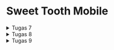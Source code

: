 # Sweet Tooth Mobile

<details>
  <summary>Tugas 7</summary>

# TUGAS 7
## 1. **Jelaskan apa yang dimaksud dengan *stateless widget* dan *stateful widget*, dan jelaskan perbedaan dari keduanya.**  
Jawaban:  
*Stateless widget* adalah jenis widget yang tampilannya tidak berubah selama aplikasi berjalan karena tidak mempunyai state yang berubah-ubah. Sedangkan *stateful widget* mempunyai state internal yang bisa berubah, memungkinkan widget untuk memperbarui tampilan jika terjadi perubahan pada data. Perbedaan utama antara keduanya adalah bahwa *stateful widget* dapat menyesuaikan dan memperbarui UI berdasarkan perubahan data, sedangkan *stateless widget* tidak memiliki kemampuan tersebut.

## 2. **Sebutkan widget apa saja yang kamu gunakan pada proyek ini dan jelaskan fungsinya.**  
Jawaban:  
Dalam kode saya, saya menggunakan beberapa widget:  
- Scaffold: Menyediakan struktur dasar aplikasi dengan AppBar dan body.
- AppBar: Menampilkan bar di bagian atas aplikasi yang berisi judul.
- Padding: Memberikan jarak di sekitar widget anaknya.
- Column: Menyusun widget secara vertikal.
- Row: Menyusun widget secara horizontal.
- Icon: Menampilkan ikon.
- SnackBar: Menampilkan pesan sementara di bagian bawah layar.
- Card: Menampilkan kotak dengan sudut melengkung dan bayangan, digunakan dalam InfoCard.
- Container: Membungkus widget lain dan memungkinkan pengaturan ukuran, padding, dan dekorasi.
- Text: Menampilkan teks di layar.
- SizedBox: Memberikan jarak vertikal antara widget.
- Center: Menempatkan widget di tengah parent-nya.
- GridView.count: Menampilkan widget dalam bentuk grid dengan jumlah kolom tertentu.
- Material: Menyediakan efek material seperti bayangan dan warna latar belakang.
- InkWell: Menangani interaksi sentuhan pada widget dan memberikan efek ripple.

## 3. **Apa fungsi dari `setState()`? Jelaskan variabel apa saja yang dapat terdampak dengan fungsi tersebut.**  
Jawaban:  
Fungsi `setState()` digunakan di dalam *stateful widget* untuk memberitahu Flutter bahwa state internal widget telah berubah, yang memerlukan pembangunan ulang UI untuk memperbarui tampilan sesuai dengan data terkini. Fungsi ini mempengaruhi semua variabel state yang ditentukan dalam kelas State. Namun, dalam kode yang menggunakan *stateless widget*, fungsi `setState()` tidak relevan karena widget tersebut tidak memiliki state yang bisa berubah.

## 4. **Jelaskan perbedaan antara `const` dengan `final`.**  
Jawaban:  
`const`: Digunakan untuk mendeklarasikan nilai yang konstan yang harus ditetapkan sebelum program dijalankan dan tidak dapat diubah setelahnya. Nilai konstan ini diinisialisasi pada waktu kompilasi dan bersifat *immutable*.  
`final`: Digunakan untuk variabel yang nilainya hanya boleh diatur sekali dan tidak bisa diubah setelah diinisialisasi. Variabel jenis ini bisa mendapatkan nilainya pada saat *runtime*, tidak terbatas pada waktu kompilasi saja.  

## 5. **Jelaskan bagaimana cara kamu mengimplementasikan checklist-checklist di atas.**  
Jawaban:  
1. Menginstall semua yang diperlukan seperti Dart dan Flutter
2. Membuat proyek Flutter baru dengan command `flutter create e_commerce`
3. Merapikan kode dengan memindahkan beberapa potongan kode ke dalam file `menu.dart` yang saya buat.
4. Membuat tiga tombol sederhana dengan ikon dan teks untuk **Lihat Daftar Candy**, **Tambah Candy**, dan **Logout** dengan menggunakan kelas ItemHomepage yang mendefinisikan nama, ikon, dan warna tombol.  
    ```dart
    final List<ItemHomepage> items = [
        ItemHomepage("Lihat Daftar Candy", Icons.list, Colors.blue),
        ItemHomepage("Tambah Candy", Icons.add, Colors.green),
        ItemHomepage("Logout", Icons.logout, Colors.red),
    ];`
5. Mengimplementasikan warna latar belakang yang berbeda untuk setiap tombol melaui properti color pada setiap item dalam list serta menampilkan `Snackbar` saat tombol ditekan.
    ```dart
    return Material(
      color: item.color,  // Gunakan warna dari item
      borderRadius: BorderRadius.circular(12),
      child: InkWell(
        onTap: () {
          ScaffoldMessenger.of(context)
            ..hideCurrentSnackBar()
            ..showSnackBar(
              SnackBar(content: Text("Kamu telah menekan tombol ${item.name}!"))
            );
        },
      )
    )
    ```
</details>

<details>
  <summary>Tugas 8</summary>

# TUGAS 8
## 1. **Apa kegunaan const di Flutter? Jelaskan apa keuntungan ketika menggunakan const pada kode Flutter. Kapan sebaiknya kita menggunakan const, dan kapan sebaiknya tidak digunakan?**  
Jawaban:  
Dalam Flutter, `const` digunakan untuk membuat objek yang tidak bisa diubah dan dijadikan konstanta sejak saat kompilasi, bukan ketika aplikasi sedang berjalan. Ini membantu menghemat memori karena Flutter tidak perlu membuat objek itu lagi setiap kali ada pembaruan tampilan. Menggunakan `const` bisa meningkatkan kinerja karena objek tersebut hanya dibuat satu kali. Biasanya `const` cocok untuk widget yang isi atau bentuknya tetap, seperti teks dan ikon yang tidak berubah, atau elemen yang sering muncul dengan nilai yang sama, seperti warna atau ukuran tepi. Tapi, sebaiknya tidak pakai `const` untuk widget yang isinya berubah-ubah tergantung kondisi atau state.  

## 2. **Jelaskan dan bandingkan penggunaan Column dan Row pada Flutter. Berikan contoh implementasi dari masing-masing layout widget ini!**  
Jawaban:  
- Column: Menyusun widget secara vertikal (dari atas ke bawah). Biasanya digunakan untuk menumpuk elemen dalam satu kolom di layar. Contoh implementasi:
  ```dart
  Column(
    children: [
      Text("Item 1"),
      Text("Item 2"),
    ],
  );
  ```
- Row: Menyusun widget secara horizontal (dari kiri ke kanan). Digunakan untuk menempatkan elemen-elemen secara berdampingan. Contoh implementasi:
  ```dart
  Row(
    children: [
      Icon(Icons.star),
      Text("Rating"),
    ],
  );
  ```

## 3. **Sebutkan apa saja elemen input yang kamu gunakan pada halaman form yang kamu buat pada tugas kali ini. Apakah terdapat elemen input Flutter lain yang tidak kamu gunakan pada tugas ini? Jelaskan!** 
Jawaban:  
Elemen input yang digunakan pada halaman form:
`TextFormField`: Untuk mengisi data teks pada formulir seperti Candy, Price, dan Description.

Elemen input Flutter lain yang tidak digunakan pada tugas ini:  
`Checkbox`: Untuk memilih antara dua opsi (on/off).
`Switch`: Untuk opsi aktif/non-aktif dalam bentuk saklar.
`Slider`: Untuk memilih nilai dalam rentang tertentu.
`DropdownButton`: Untuk memilih satu dari beberapa opsi dalam bentuk dropdown.
`DatePicker/TimePicker`: Untuk memilih tanggal atau waktu, yang biasanya digunakan pada aplikasi dengan data waktu.
`Radio`: Untuk memilih salah satu dari beberapa opsi.

## 4. **Bagaimana cara kamu mengatur tema (theme) dalam aplikasi Flutter agar aplikasi yang dibuat konsisten? Apakah kamu mengimplementasikan tema pada aplikasi yang kamu buat?** 
Jawaban:  
Untuk mengatur tema secara konsisten, Flutter menyediakan `ThemeData` pada `MaterialApp`. Dengan `ThemeData`, kita bisa mendefinisikan warna, font, dan gaya yang akan diterapkan di seluruh aplikasi. Pada aplikasi yang saya buat, saya menggunakan `ThemeData` untuk mengatur skema warna utama agar seragam dan konsisten di setiap halaman. Ini implementasinya dalam kode saya (pada `main.dart`):  
```dart
@override
Widget build(BuildContext context) {
  return MaterialApp(
    title: 'Flutter Demo',
    theme: ThemeData(
      colorScheme: ColorScheme.fromSwatch(
            primarySwatch: Colors.pink,
      ).copyWith(secondary: Colors.pink[400]),
      useMaterial3: true,
    ),
    home: MyHomePage(),
  );
}
```

## 5. **Bagaimana cara kamu menangani navigasi dalam aplikasi dengan banyak halaman pada Flutter?** 
Jawaban:  
Untuk menangani navigasi dalam aplikasi Flutter dengan banyak halaman, saya menggunakan beberapa pendekatan. Salah satu cara dasarnya adalah menggunakan `Navigator` dan `MaterialPageRoute` di mana `Navigator.push()` digunakan untuk membuka halaman baru, sementara `Navigator.pop()` digunakan untuk kembali ke halaman sebelumnya. Saya juga menggunakan `Navigator.pushReplacement()` menggantikan halaman saat ini dengan halaman baru.
</details>

<details>
  <summary>Tugas 9</summary>

# TUGAS 9
## 1. **Jelaskan mengapa kita perlu membuat model untuk melakukan pengambilan ataupun pengiriman data `JSON`? Apakah akan terjadi error jika kita tidak membuat model terlebih dahulu?**  
Jawaban:  
Membuat model untuk pengambilan atau pengiriman data `JSON` sangat penting karena model mempermudah proses pemetaan data `JSON` ke dalam struktur data yang terorganisir, seperti objek. Hal ini memudahkan untuk pengelolaan, validasi, dan manipulasi data, serta mengurangi risiko kesalahan ketika format data berubah. Jika model tidak dibuat, kita harus menangani data secara manual, yang lebih rawan error, sulit di-maintain, dan cenderung meningkatkan kompleksitas kode.

## 2. **Jelaskan fungsi dari library `http` yang sudah kamu implementasikan pada tugas ini**
Jawaban:  
Library `http` digunakan dalam aplikasi Flutter untuk mengirim request `HTTP`, seperti `GET` dan `POST`, ke server backend. Library ini juga berfungsi untuk menerima respons dari server, termasuk mem-parsing data `JSON` yang dikembalikan. Jadi, `http` ini menjadi penghubung antara aplikasi Flutter dan API backend untuk mengelola pertukaran data.

## 3. **Jelaskan fungsi dari `CookieRequest` dan jelaskan mengapa instance `CookieRequest` perlu untuk dibagikan ke semua komponen di aplikasi Flutter.**
Jawaban:  
`CookieRequest` berfungsi untuk menyimpan cookie sesi pengguna, yang berguna untuk mempertahankan status autentikasi pengguna, seperti login. Cookie ini akan secara otomatis dikirim bersama setiap request `HTTP` yang memerlukan autentikasi. Instance `CookieRequest` perlu dibagikan ke seluruh komponen aplikasi agar semua fitur yang memerlukan autentikasi dapat mengakses status sesi yang sama tanpa perlu dikelola ulang di setiap bagian aplikasi.

## 4. **Jelaskan mekanisme pengiriman data mulai dari input hingga dapat ditampilkan pada Flutter.**
Jawaban:  
Mekanisme pengiriman data dimulai ketika pengguna memasukkan data melalui form di Flutter. Data ini kemudian dikirim ke backend melalui request `HTTP`, misalnya `POST`. Backend (Django) akan memproses data tersebut, seperti menyimpannya ke database atau menghasilkan respons tertentu. Respons dari backend, dalam format `JSON`, diterima oleh Flutter, diproses, dan hasilnya ditampilkan kepada pengguna di antarmuka aplikasi flutter kita.

## 5. **Jelaskan mekanisme autentikasi dari login, register, hingga logout. Mulai dari input data akun pada Flutter ke Django hingga selesainya proses autentikasi oleh Django dan tampilnya menu pada Flutter.**
Jawaban:  
Proses autentikasi meliputi login, register, dan logout. Pada proses login, pengguna memasukkan kredensial di Flutter, yang kemudian dikirim ke Django melalui request `POST`. Django memverifikasi kredensial dan, jika valid, mengembalikan cookie atau token sesi yang disimpan di CookieRequest. Token ini digunakan untuk mengakses fitur yang memerlukan autentikasi. Pada register, data akun dikirim ke Django, diverifikasi, dan disimpan ke database jika valid. Django kemudian memberikan konfirmasi ke Flutter. Pada logout, Flutter mengirimkan request ke Django untuk menghapus sesi atau token, dan Django memastikan pengguna telah keluar. Setelah logout, Flutter menghapus data sesi lokal dan mengarahkan pengguna kembali ke halaman login.

## 6. **Jelaskan bagaimana cara kamu mengimplementasikan checklist di atas secara step-by-step! (bukan hanya sekadar mengikuti tutorial).**
Jawaban:  
- Pertama, saya mengimplementasikan fitur registrasi akun. Di Django, saya membuat aplikasi bernama `authentication` dan menambahkan fungsi register di file `views.py` untuk memvalidasi input, seperti memastikan password cocok dan username belum digunakan. Setelah itu, saya konfigurasi path di `urls.py`. Di Flutter, saya membuat file `register.dart` yang berisi form registrasi menggunakan widget seperti `TextField` untuk username, password, dan konfirmasi password. Saya menggunakan package `pbp_django_auth` untuk menghubungkan form ini dengan endpoint Django dan menampilkan pesan kesalahan jika registrasi gagal atau mengarahkan ke halaman login jika berhasil.

- Selanjutnya, saya membuat halaman login pada Flutter. Di Django, saya menambahkan fungsi login di `views.py` untuk memverifikasi kredensial pengguna, lalu saya konfigurasi path di `urls.py`. Di Flutter, saya membuat file `login.dart` yang berisi form login. Saya menggunakan `CookieRequest` dari `pbp_django_auth` untuk mengirim data login ke server Django.

- Setelah itu, saya mengintegrasikan sistem autentikasi Django dengan Flutter. Di Django, saya mengatur `middleware CorsMiddleware` pada `settings.py` untuk mendukung komunikasi lintas domain. Saya juga menambahkan variabel konfigurasi seperti `CORS_ALLOW_ALL_ORIGINS` dan `ALLOWED_HOSTS`. Di Flutter, saya menambahkan Provider di main.dart untuk menyediakan objek `CookieRequest` ke seluruh aplikasi, sehingga session dapat digunakan secara global.

- Model product di django saya mencangkup `name`, `price`, `description`, dan `sweetness`. Di Flutter, saya menggunakan Quicktype untuk membuat model Dart dari data `JSON` yang dihasilkan oleh endpoint Django.

- Berikutnya, saya membuat halaman daftar candy. Di Flutter, saya membuat file `list_candyentry.dart` dan menggunakan `FutureBuilder` untuk mengambil data dari endpoint Django menggunakan `CookieRequest.get`. Data ditampilkan menggunakan widget `ListView.builder`, dengan menampilkan atribut seperti `name`, `price`, `description`, dan `sweetness`. Saya juga memastikan view `JSON` untuk memfilter item berdasarkan pengguna yang sedang login menggunakan `request.user`.

- Selanjutnya, saya mengimplementasikan fitur logout. Di Django, saya menambahkan fungsi logout di `views.py` yang memanggil `auth_logout` untuk menghapus sesi pengguna. Di Flutter, saya mengubah apa yang terjadi ketika tombol logout ditekan. Setelah logout, pengguna diarahkan kembali ke halaman login.

- Terakhir, saya mengintegrasikan form input di Flutter dengan Django. Di Django, saya membuat path `create-flutter/` untuk menerima data dari Flutter dan menyimpannya ke database. Di Flutter, saya membuat form menggunakan `pbp_django_auth` untuk mengirim data form ke Django.

</details>